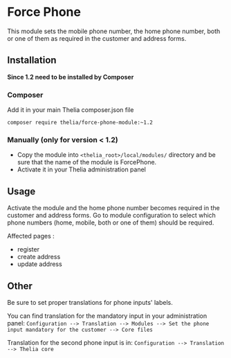 # Force Phone

This module sets the mobile phone number, the home phone number, both or one of them as required in the customer and address forms.

## Installation

**Since 1.2 need to be installed by Composer**

### Composer

Add it in your main Thelia composer.json file

```
composer require thelia/force-phone-module:~1.2
```

### Manually (only for version < 1.2)

* Copy the module into ```<thelia_root>/local/modules/``` directory and be sure that the name of the module is ForcePhone.
* Activate it in your Thelia administration panel

## Usage

Activate the module and the home phone number becomes required in the customer and address forms.
Go to module configuration to select which phone numbers (home, mobile, both or one of them) should be required.

Affected pages :
- register
- create address
- update address

## Other

Be sure to set proper translations for phone inputs' labels.

You can find translation for the mandatory input in your administration panel:
` Configuration --> Translation --> Modules --> Set the phone input mandatory for the customer --> Core files `

Translation for the second phone input is in:
` Configuration --> Translation --> Thelia core `
